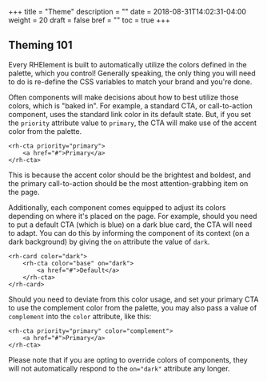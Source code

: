 +++
title = "Theme"
description = ""
date = 2018-08-31T14:02:31-04:00
weight = 20
draft = false
bref = ""
toc = true
+++

## Theming 101

Every RHElement is built to automatically utilize the colors defined in the palette, which you control! Generally speaking, the only thing you will need to do is re-define the CSS variables to match your brand and you're done. 

Often components will make decisions about how to best utilize those colors, which is "baked in". For example, a standard CTA, or call-to-action component, uses the standard link color in its default state. But, if you set the `priority` attribute value to `primary`, the CTA will make use of the accent color from the palette. 

	<rh-cta priority="primary">
		<a href="#">Primary</a>
	</rh-cta>

This is because the accent color should be the brightest and boldest, and the primary call-to-action should be the most attention-grabbing item on the page. 


Additionally, each component comes equipped to adjust its colors depending on where it's placed on the page. For example, should you need to put a default CTA (which is blue) on a dark blue card, the CTA will need to adapt. You can do this by informing the component of its context (on a dark background) by giving the `on` attribute the value of `dark`. 

    <rh-card color="dark">
	    <rh-cta color="base" on="dark">
	    	<a href="#">Default</a>
	    </rh-cta>
	</rh-card>

Should you need to deviate from this color usage, and set your primary CTA to use the complement color from the palette, you may also pass a value of `complement` into the `color`  attribute, like this:

	<rh-cta priority="primary" color="complement">
		<a href="#">Primary</a>
	</rh-cta>

Please note that if you are opting to override colors of components, they will not automatically respond to the `on="dark"` attribute any longer.


